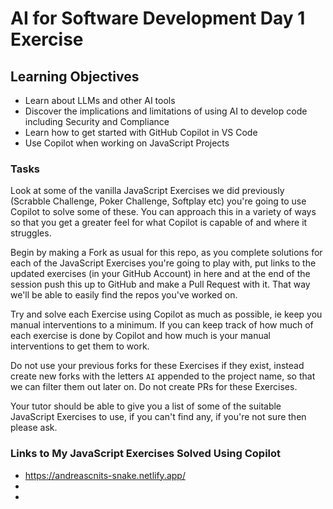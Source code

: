 # AI for Software Development Day 1 Exercise

## Learning Objectives

- Learn about LLMs and other AI tools
- Discover the implications and limitations of using AI to develop code including Security and Compliance
- Learn how to get started with GitHub Copilot in VS Code
- Use Copilot when working on JavaScript Projects

### Tasks

Look at some of the vanilla JavaScript Exercises we did previously (Scrabble Challenge, Poker Challenge, Softplay etc) you're going to use Copilot to solve some of these. You can approach this in a variety of ways so that you get a greater feel for what Copilot is capable of and where it struggles.

Begin by making a Fork as usual for this repo, as you complete solutions for each of the JavaScript Exercises you're going to play with, put links to the updated exercises (in your GitHub Account) in here and at the end of the session push this up to GitHub and make a Pull Request with it. That way we'll be able to easily find the repos you've worked on.

Try and solve each Exercise using Copilot as much as possible, ie keep you manual interventions to a minimum. If you can keep track of how much of each exercise is done by Copilot and how much is your manual interventions to get them to work.

Do not use your previous forks for these Exercises if they exist, instead create new forks with the letters `AI` appended to the project name, so that we can filter them out later on. Do not create PRs for these Exercises.

Your tutor should be able to give you a list of some of the suitable JavaScript Exercises to use, if you can't find any, if you're not sure then please ask.

### Links to My JavaScript Exercises Solved Using Copilot

- https://andreascnits-snake.netlify.app/
-
-
